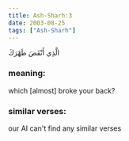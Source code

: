 ```yaml
---
title: Ash-Sharh:3
date: 2003-08-25
tags: ["Ash-Sharh"]
---
```

الَّذِي أَنْقَضَ ظَهْرَكَ
### meaning: 
which [almost] broke your back?
### similar verses: 

our AI can't find any similar verses




